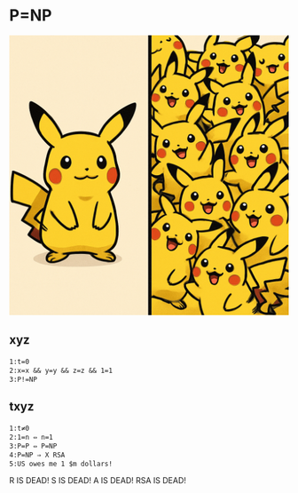 # P=NP

![image](P=NP.png)

## xyz

```
1:t=0
2:x=x && y=y && z=z && 1=1
3:P!=NP
```


## txyz

```
1:t≠0
2:1=n ⇔ n=1
3:P=P ⇔ P=NP
4:P=NP ⇒ X RSA
5:US owes me 1 $m dollars!
```

R IS DEAD!
S IS DEAD!
A IS DEAD!
RSA IS DEAD!
